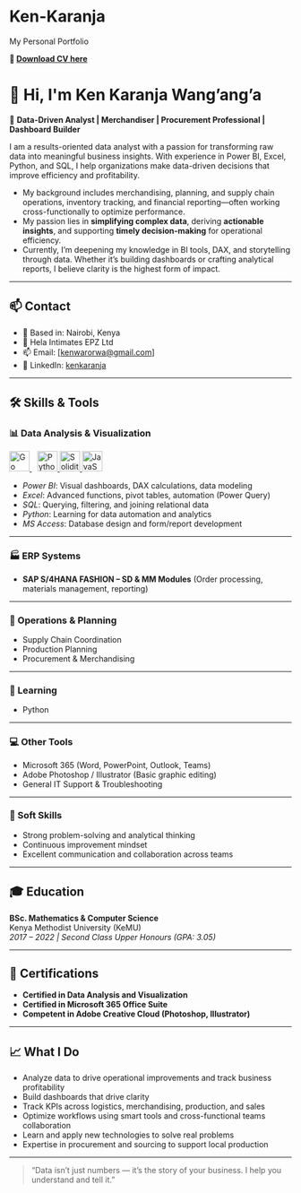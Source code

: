 # Ken-Karanja
My Personal Portfolio

 **📁 [Download CV here](Karanja-CV-06-aug-25.docx)**

# 👋 Hi, I'm Ken Karanja Wang’ang’a

🎯 **Data-Driven Analyst | Merchandiser | Procurement Professional | Dashboard Builder**

I am a results-oriented data analyst with a passion for transforming raw data into meaningful business insights. With experience in Power BI, Excel, Python, and SQL, I help organizations make data-driven decisions that improve efficiency and profitability.

- My background includes merchandising, planning, and supply chain operations, inventory tracking, and financial reporting—often working cross-functionally to optimize   performance.
- My passion lies in **simplifying complex data**, deriving **actionable insights**, and supporting **timely decision-making** for operational efficiency.
- Currently, I’m deepening my knowledge in BI tools, DAX, and storytelling through data. Whether it’s building dashboards or crafting analytical reports, I believe clarity is  the highest form of impact.

---

## 📫 Contact

- 📍  Based in: Nairobi, Kenya
- 🏢 Hela Intimates EPZ Ltd
- 📫 Email: [kenwarorwa@gmail.com]
- 💼 LinkedIn: [kenkaranja](www.linkedin.com/in/ken-karanja-864108105)


---
## 🛠️ Skills & Tools

### 📊 Data Analysis & Visualization
<p align="left">
<a href="https://app.powerbi.com/" target="_blank" rel="noreferrer" style="margin-right: 10px">
<img src="https://github.com/microsoft/PowerBI-Icons/blob/main/SVG/Power-BI.svg" width="36" height="36" alt="Go"/>
</a>
<a href="https://www.microsoft.com/" target="_blank" rel="noreferrer">
<img src="https://github.com/sempostma/office365-icons/blob/master/svg/excel.svg" width="36" height="36" alt="Python"/>
</a>
<a href="https://python.org/" target="_blank" rel="noreferrer">
<img src="https://github.com/danielcranney/profileme-dev/blob/main/public/icons/skills/python.svg" width="36" height="36" alt="Solidity"/>
</a>
<a href="https://www.mysql.com/" target="_blank" rel="noreferrer">
<img src="https://www.svgrepo.com/show/303229/microsoft-sql-server-logo.svg" width="36" height="36" alt="JavaScript"/>
</a>
</p>

- *Power BI*: Visual dashboards, DAX calculations, data modeling  
- *Excel*: Advanced functions, pivot tables, automation (Power Query)  
- *SQL*: Querying, filtering, and joining relational data  
- *Python*: Learning for data automation and analytics  
- *MS Access*: Database design and form/report development

---

### 🏭 ERP Systems  
- **SAP S/4HANA FASHION – SD & MM Modules** (Order processing, materials management, reporting)

---

### 🔄 Operations & Planning  
- Supply Chain Coordination  
- Production Planning  
- Procurement & Merchandising  

---

### 🧠 Learning
- Python

---

### 💻 Other Tools  
- Microsoft 365 (Word, PowerPoint, Outlook, Teams)  
- Adobe Photoshop / Illustrator (Basic graphic editing)  
- General IT Support & Troubleshooting  

---

### 🤝 Soft Skills  
- Strong problem-solving and analytical thinking  
- Continuous improvement mindset  
- Excellent communication and collaboration across teams  

---

## 🎓 Education

**BSc. Mathematics & Computer Science**  
Kenya Methodist University (KeMU)  
*2017 – 2022 | Second Class Upper Honours (GPA: 3.05)*

---

## 📜 Certifications

- **Certified in Data Analysis and Visualization**
- **Certified in Microsoft 365 Office Suite**
- **Competent in Adobe Creative Cloud (Photoshop, Illustrator)**

---

## 📈 What I Do

- Analyze data to drive operational improvements and track business profitability
- Build dashboards that drive clarity  
- Track KPIs across logistics, merchandising, production, and sales  
- Optimize workflows using smart tools and cross-functional teams collaboration  
- Learn and apply new technologies to solve real problems
- Expertise in procurement and sourcing to support local production 

----

> “Data isn’t just numbers — it’s the story of your business. I help you understand and tell it.”


